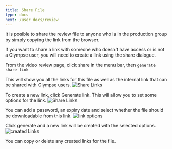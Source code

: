 ```yaml
---
title: Share File
type: docs
next: /user_docs/review
---
```

It is posible to share the review file to anyone who is in the production group by simply copying the link from the browser. 

If you want to share a link with someone who doesn't have access or is not a Glympse user, you will need to create a link using the share dialogue. 

From the video review page, click share in the menu bar, then `generate share link`

This will show you all the links for this file as well as the internal link that can be shared with Glympse users. 
![Share Links](/images/share_link.png)

To create a new link, click Generate link. This will allow you to set some options for the link. 
![Share Links](/images/create_share.png)

You can add a password, an expiry date and select whether the file should be downloadable from this link. 
![link options](/images/link_options.png)

Click generate and a new link will be created with the selected options.
![created Links](/images/created_links.png)

You can copy or delete any created links for the file. 